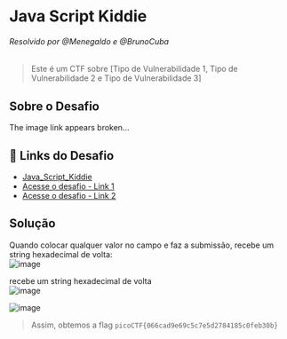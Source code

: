 # Java Script Kiddie  
###### Resolvido por @Menegaldo e @BrunoCuba  
> Este é um CTF sobre [Tipo de Vulnerabilidade 1, Tipo de Vulnerabilidade 2 e Tipo de Vulnerabilidade 3]  

## Sobre o Desafio

The image link appears broken...

## 🔗 Links do Desafio
- [Java_Script_Kiddie](https://play.picoctf.org/practice/challenge/29)
- [Acesse o desafio - Link 1](https://jupiter.challenges.picoctf.org/problem/17205)  
- [Acesse o desafio - Link 2](http://jupiter.challenges.picoctf.org:17205)  

## Solução  

Quando colocar qualquer valor no campo e faz a submissão, recebe um string hexadecimal de volta:<br>
![image](https://github.com/user-attachments/assets/f29b64a1-451c-4a4f-bdbf-38ed2ea0df45)

recebe um string hexadecimal de volta<br>
![image](https://github.com/user-attachments/assets/ed85f336-ba44-4c9b-8254-2682bfce9cff)



![image](https://github.com/user-attachments/assets/60493865-d9df-4669-a027-0418e84ad94b)

> Assim, obtemos a flag `picoCTF{066cad9e69c5c7e5d2784185c0feb30b}`  
